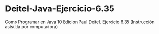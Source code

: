 # Deitel-Java-Ejercicio-6.35
Como Programar en Java 10 Edicion Paul Deitel. Ejercicio 6.35 (Instrucción asistida por computadora)
